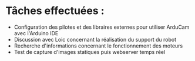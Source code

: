 # Tâches effectuées : 
- Configuration des pilotes et des libraires externes pour utiliser ArduCam avec l'Arduino IDE
- Discussion avec Loic concernant la réalisation du support du robot
- Recherche d'informations concernant le fonctionnement des moteurs
- Test de capture d'images statiques puis webserver temps réel